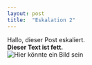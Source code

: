 ```yaml
---
layout: post
title:  "Eskalation 2"
---
```


Hallo, dieser Post eskaliert.  
**Dieser Text ist fett.**  
![Hier könnte ein Bild sein]()
